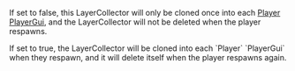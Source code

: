 If set to false, this LayerCollector will only be cloned once into each [Player](https://developer.roblox.com/en-us/api-reference/class/Player) [PlayerGui](https://developer.roblox.com/en-us/api-reference/class/PlayerGui), and the LayerCollector will not be deleted when the player respawns.

If set to true, the LayerCollector will be cloned into each \`Player\` \`PlayerGui\` when they respawn, and it will delete itself when the player respawns again.